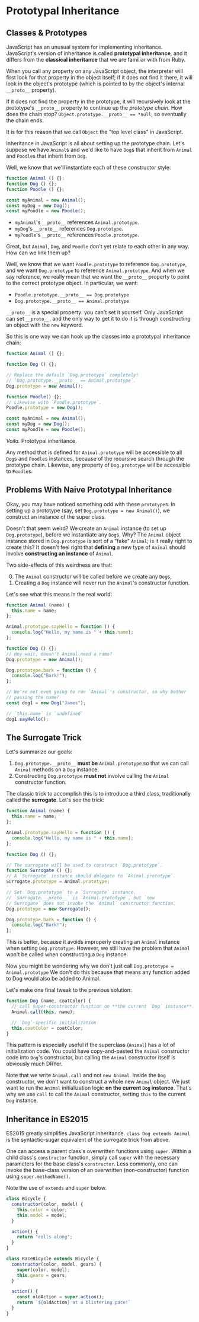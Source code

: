 # Prototypal Inheritance

## Classes & Prototypes

JavaScript has an unusual system for implementing inheritance. JavaScript's
version of inheritance is called **prototypal inheritance**, and it differs from
the **classical inheritance** that we are familiar with from Ruby.

When you call any property on any JavaScript object, the interpreter
will first look for that property in the object itself; if it does not
find it there, it will look in the object's prototype (which is pointed to by
the object's internal `__proto__` property).

If it does not find the property in the prototype, it will recursively
look at the prototype's `__proto__` property to continue up the
*prototype chain*. How does the chain stop? `Object.prototype.__proto__ ==
*null`, so eventually the chain ends.

It is for this reason that we call `Object` the "top level class" in JavaScript.

Inheritance in JavaScript is all about setting up the prototype chain. Let's
suppose we have `Animal`s and we'd like to have `Dog`s that inherit from
`Animal` and `Poodle`s that inherit from `Dog`.

Well, we know that we'll instantiate each of these constructor style:

```javascript
function Animal () {};
function Dog () {};
function Poodle () {};

const myAnimal = new Animal();
const myDog = new Dog();
const myPoodle = new Poodle();
```

* `myAnimal`'s `__proto__` references `Animal.prototype`.
* `myDog`'s `__proto__` references `Dog.prototype`.
* `myPoodle`'s `__proto__` references `Poodle.prototype`.

Great, but `Animal`, `Dog`, and `Poodle` don't yet relate to each
other in any way. How can we link them up?

Well, we know that we want `Poodle.prototype` to reference
`Dog.prototype`, and we want `Dog.prototype` to reference
`Animal.prototype`. And when we say reference, we really mean that we
want the `__proto__` property to point to the correct prototype
object. In particular, we want:

* `Poodle.prototype.__proto__ == Dog.prototype`
* `Dog.prototype.__proto__ == Animal.prototype`

`__proto__` is a special property: you can't set it yourself. Only
JavaScript can set `__proto__`, and the only way to get it to do it is
through constructing an object with the `new` keyword.

So this is one way we can hook up the classes into a prototypal
inheritance chain:

```javascript
function Animal () {};

function Dog () {};

// Replace the default `Dog.prototype` completely!
// `Dog.prototype.__proto__ == Animal.prototype`.
Dog.prototype = new Animal();

function Poodle() {};
// Likewise with `Poodle.prototype`.
Poodle.prototype = new Dog();

const myAnimal = new Animal();
const myDog = new Dog();
const myPoodle = new Poodle();
```

*Voila.* Prototypal inheritance.

Any method that is defined for `Animal.prototype` will be accessible
to all `Dog`s and `Poodle`s instances, because of the recursive search
through the prototype chain. Likewise, any property of `Dog.prototype`
will be accessible to `Poodle`s.

## Problems With Naive Prototypal Inheritance

Okay, you may have noticed something odd with these `prototype`s. In
setting up a prototype (say, set `Dog.prototype = new Animal()`), we
construct an instance of the super class.

Doesn't that seem weird? We create an `Animal` instance (to set up
`Dog.prototype`), before we instantiate any `Dog`s. Why? The `Animal`
object instance stored in `Dog.prototype` is sort of a "fake"
`Animal`; is it really right to create this? It doesn't feel right
that **defining** a new type of `Animal` should involve **constructing
an instance** of `Animal`.

Two side-effects of this weirdness are that:

0. The `Animal` constructor will be called before we create any `Dog`s,
0. Creating a `Dog` instance will never run the `Animal`'s constructor
   function.

Let's see what this means in the real world:

```javascript
function Animal (name) {
  this.name = name;
};

Animal.prototype.sayHello = function () {
  console.log("Hello, my name is " + this.name);
};

function Dog () {};
// Hey wait, doesn't Animal need a name?
Dog.prototype = new Animal();

Dog.prototype.bark = function () {
  console.log("Bark!");
};

// We're not even going to run `Animal`'s constructor, so why bother
// passing the name?
const dog1 = new Dog("James");

// `this.name` is `undefined`
dog1.sayHello();
```

## The Surrogate Trick

Let's summarize our goals:

1. `Dog.prototype.__proto__` **must be** `Animal.prototype` so that we
   can call `Animal` methods on a `Dog` instance.
2. Constructing `Dog.prototype` **must not** involve calling the
   `Animal` constructor function.

The classic trick to accomplish this is to introduce a third class,
traditionally called the **surrogate**. Let's see the trick:

```javascript
function Animal (name) {
  this.name = name;
};

Animal.prototype.sayHello = function () {
  console.log("Hello, my name is " + this.name);
};

function Dog () {};

// The surrogate will be used to construct `Dog.prototype`.
function Surrogate () {};
// A `Surrogate` instance should delegate to `Animal.prototype`.
Surrogate.prototype = Animal.prototype;

// Set `Dog.prototype` to a `Surrogate` instance.
// `Surrogate.__proto__` is `Animal.prototype`, but `new
// Surrogate` does not invoke the `Animal` constructor function.
Dog.prototype = new Surrogate();

Dog.prototype.bark = function () {
  console.log("Bark!");
};
```

This is better, because it avoids improperly creating an `Animal`
instance when setting `Dog.prototype`. However, we still have the
problem that `Animal` won't be called when constructing a `Dog`
instance.

Now you might be wondering why we don't just call `Dog.prototype = Animal.prototype`
We don't do this because that means any function added to Dog would also be added to Animal.

Let's make one final tweak to the previous solution:

```javascript
function Dog (name, coatColor) {
  // call super-constructor function on **the current `Dog` instance**.
  Animal.call(this, name);

  // `Dog`-specific initialization
  this.coatColor = coatColor;
}
```

This pattern is especially useful if the superclass (`Animal`) has a
lot of initialization code. You could have copy-and-pasted the
`Animal` constructor code into `Dog`'s constructor, but calling the
`Animal` constructor itself is obviously much DRYer.

Note that we write `Animal.call` and not `new Animal`. Inside the
`Dog` constructor, we don't want to construct a whole new `Animal`
object. We just want to run the `Animal` initialization logic **on the
current `Dog` instance**. That's why we use `call` to call the
`Animal` constructor, setting `this` to the current `Dog` instance.

## Inheritance in ES2015

ES2015 greatly simplifies JavaScript inheritance. `class Dog extends Animal` is
the syntactic-sugar equivalent of the surrogate trick from above.

One can access a parent class's overwritten functions using `super`. Within a
child class's `constructor` function, simply call `super` with the necessary
parameters for the base class's `constructor`. Less commonly, one can invoke the
base-class version of an overwritten (non-constructor) function using
`super.methodName()`.

Note the use of `extends` and `super` below.

```js
class Bicycle {
  constructor(color, model) {
    this.color = color;
    this.model = model;
  }

  action() {
    return "rolls along";
  }
}

class RaceBicycle extends Bicycle {
  constructor(color, model, gears) {
    super(color, model);
    this.gears = gears;
  }

  action() {
    const oldAction = super.action();
    return `${oldAction} at a blistering pace!`
  }
}

```
